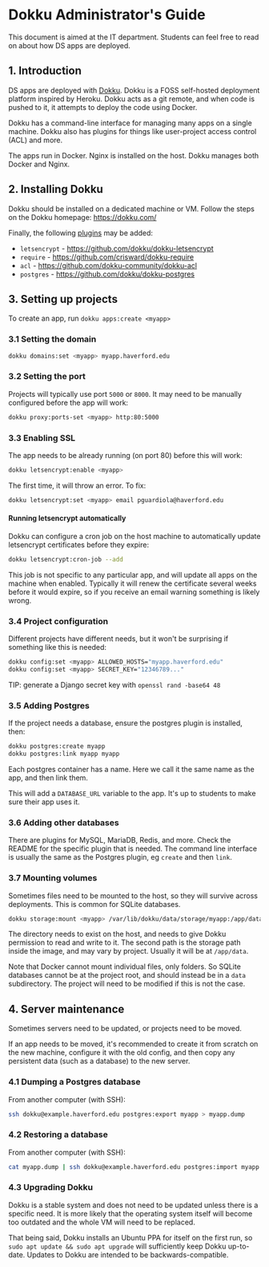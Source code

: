 # Dokku Administrator's Guide

This document is aimed at the IT department. Students can feel free to read on about how DS apps are deployed.

## 1. Introduction

DS apps are deployed with [Dokku](https://dokku.com/). Dokku is a FOSS self-hosted deployment platform inspired by Heroku. Dokku acts as a git remote, and when code is pushed to it, it attempts to deploy the code using Docker.

Dokku has a command-line interface for managing many apps on a single machine. Dokku also has plugins for things like user-project access control (ACL) and more.

The apps run in Docker. Nginx is installed on the host. Dokku manages both Docker and Nginx.

## 2. Installing Dokku

Dokku should be installed on a dedicated machine or VM. Follow the steps on the Dokku homepage: https://dokku.com/

Finally, the following [plugins](https://dokku.com/docs/community/plugins/) may be added:

- `letsencrypt` - https://github.com/dokku/dokku-letsencrypt
- `require` - https://github.com/crisward/dokku-require
- `acl` - https://github.com/dokku-community/dokku-acl
- `postgres` - https://github.com/dokku/dokku-postgres

## 3. Setting up projects

To create an app, run `dokku apps:create <myapp>`

### 3.1 Setting the domain

```sh
dokku domains:set <myapp> myapp.haverford.edu
```

### 3.2 Setting the port

Projects will typically use port `5000` or `8000`. It may need to be manually configured before the app will work:

```sh
dokku proxy:ports-set <myapp> http:80:5000
```

### 3.3 Enabling SSL

The app needs to be already running (on port 80) before this will work:

```sh
dokku letsencrypt:enable <myapp>
```

The first time, it will throw an error. To fix:

```sh
dokku letsencrypt:set <myapp> email pguardiola@haverford.edu
```

#### Running letsencrypt automatically

Dokku can configure a cron job on the host machine to automatically update letsencrypt certificates before they expire:

```sh
dokku letsencrypt:cron-job --add
```

This job is not specific to any particular app, and will update all apps on the machine when enabled. Typically it will renew the certificate several weeks before it would expire, so if you receive an email warning something is likely wrong.

### 3.4 Project configuration

Different projects have different needs, but it won't be surprising if something like this is needed:

```sh
dokku config:set <myapp> ALLOWED_HOSTS="myapp.haverford.edu"
dokku config:set <myapp> SECRET_KEY="12346789..."
```

TIP: generate a Django secret key with `openssl rand -base64 48`

### 3.5 Adding Postgres

If the project needs a database, ensure the postgres plugin is installed, then:

```sh
dokku postgres:create myapp
dokku postgres:link myapp myapp
```

Each postgres container has a name. Here we call it the same name as the app, and then link them.

This will add a `DATABASE_URL` variable to the app. It's up to students to make sure their app uses it.

### 3.6 Adding other databases

There are plugins for MySQL, MariaDB, Redis, and more. Check the README for the specific plugin that is needed. The command line interface is usually the same as the Postgres plugin, eg `create` and then `link`.

### 3.7 Mounting volumes

Sometimes files need to be mounted to the host, so they will survive across deployments. This is common for SQLite databases.

```sh
dokku storage:mount <myapp> /var/lib/dokku/data/storage/myapp:/app/data
```

The directory needs to exist on the host, and needs to give Dokku permission to read and write to it. The second path is the storage path inside the image, and may vary by project. Usually it will be at `/app/data`.

Note that Docker cannot mount individual files, only folders. So SQLite databases cannot be at the project root, and should instead be in a `data` subdirectory. The project will need to be modified if this is not the case.

## 4. Server maintenance

Sometimes servers need to be updated, or projects need to be moved.

If an app needs to be moved, it's recommended to create it from scratch on the new machine, configure it with the old config, and then copy any persistent data (such as a database) to the new server.

### 4.1 Dumping a Postgres database

From another computer (with SSH):

```sh
ssh dokku@example.haverford.edu postgres:export myapp > myapp.dump
```

### 4.2 Restoring a database

From another computer (with SSH):

```sh
cat myapp.dump | ssh dokku@example.haverford.edu postgres:import myapp
```

### 4.3 Upgrading Dokku

Dokku is a stable system and does not need to be updated unless there is a specific need. It is more likely that the operating system itself will become too outdated and the whole VM will need to be replaced.

That being said, Dokku installs an Ubuntu PPA for itself on the first run, so `sudo apt update && sudo apt upgrade` will sufficiently keep Dokku up-to-date. Updates to Dokku are intended to be backwards-compatible.
